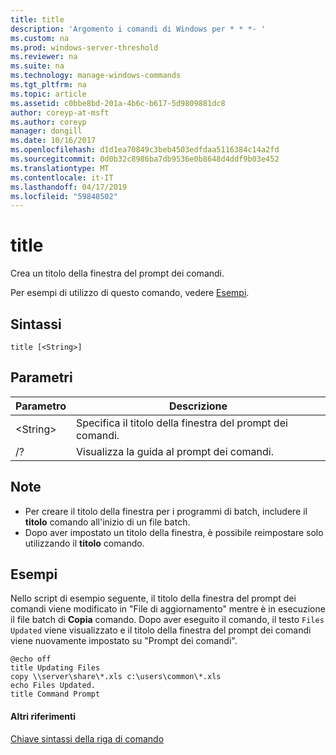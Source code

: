 ```yaml
---
title: title
description: 'Argomento i comandi di Windows per * * *- '
ms.custom: na
ms.prod: windows-server-threshold
ms.reviewer: na
ms.suite: na
ms.technology: manage-windows-commands
ms.tgt_pltfrm: na
ms.topic: article
ms.assetid: c0bbe8bd-201a-4b6c-b617-5d9809881dc8
author: coreyp-at-msft
ms.author: coreyp
manager: dongill
ms.date: 10/16/2017
ms.openlocfilehash: d1d1ea70849c3beb4503edfdaa5116384c14a2fd
ms.sourcegitcommit: 0d0b32c8986ba7db9536e0b8648d4ddf9b03e452
ms.translationtype: MT
ms.contentlocale: it-IT
ms.lasthandoff: 04/17/2019
ms.locfileid: "59848502"
---
```

# <a name="title"></a>title



Crea un titolo della finestra del prompt dei comandi.

Per esempi di utilizzo di questo comando, vedere [Esempi](#BKMK_examples).

## <a name="syntax"></a>Sintassi

```
title [<String>]
```

## <a name="parameters"></a>Parametri

|Parametro|Descrizione|
|---------|-----------|
|\<String>|Specifica il titolo della finestra del prompt dei comandi.|
|/?|Visualizza la guida al prompt dei comandi.|

## <a name="remarks"></a>Note

-   Per creare il titolo della finestra per i programmi di batch, includere il **titolo** comando all'inizio di un file batch.
-   Dopo aver impostato un titolo della finestra, è possibile reimpostare solo utilizzando il **titolo** comando.

## <a name="BKMK_examples"></a>Esempi

Nello script di esempio seguente, il titolo della finestra del prompt dei comandi viene modificato in "File di aggiornamento" mentre è in esecuzione il file batch di **Copia** comando. Dopo aver eseguito il comando, il testo `Files Updated` viene visualizzato e il titolo della finestra del prompt dei comandi viene nuovamente impostato su "Prompt dei comandi".
```
@echo off
title Updating Files
copy \\server\share\*.xls c:\users\common\*.xls
echo Files Updated.
title Command Prompt
```

#### <a name="additional-references"></a>Altri riferimenti

[Chiave sintassi della riga di comando](command-line-syntax-key.md)